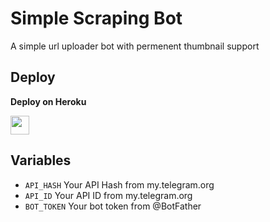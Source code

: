 # Simple Scraping Bot

A simple url uploader bot with permenent thumbnail support

## Deploy 

<b>Deploy on Heroku</b>
<p align="left">
  <a href="https://heroku.com/deploy?template=https://github.com/xlastfire/learn_pyrogram">
     <img height="30px" src="https://img.shields.io/badge/Deploy%20To%20Heroku-blueviolet?style=for-the-badge&logo=heroku">
  </a>
</p>


## Variables

* `API_HASH` Your API Hash from my.telegram.org
* `API_ID` Your API ID from my.telegram.org
* `BOT_TOKEN` Your bot token from @BotFather
